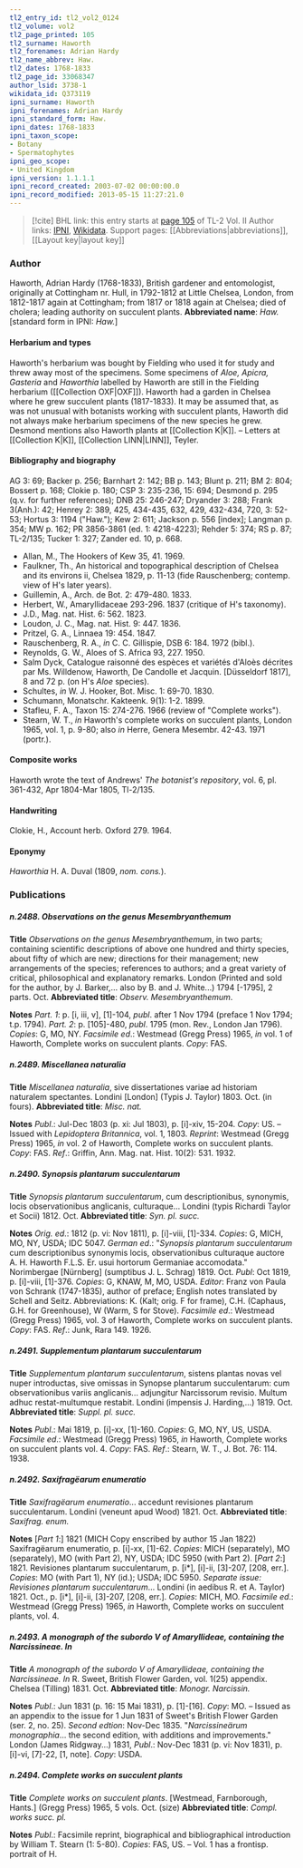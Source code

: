 ```yaml
---
tl2_entry_id: tl2_vol2_0124
tl2_volume: vol2
tl2_page_printed: 105
tl2_surname: Haworth
tl2_forenames: Adrian Hardy
tl2_name_abbrev: Haw.
tl2_dates: 1768-1833
tl2_page_id: 33068347
author_lsid: 3738-1
wikidata_id: Q373119
ipni_surname: Haworth
ipni_forenames: Adrian Hardy
ipni_standard_form: Haw.
ipni_dates: 1768-1833
ipni_taxon_scope: 
- Botany
- Spermatophytes
ipni_geo_scope: 
- United Kingdom
ipni_version: 1.1.1.1
ipni_record_created: 2003-07-02 00:00:00.0
ipni_record_modified: 2013-05-15 11:27:21.0
---
```


> [!cite] BHL link: this entry starts at [page 105](https://www.biodiversitylibrary.org/page/33068347) of TL-2 Vol. II
> Author links: [IPNI](https://www.ipni.org/a/3738-1), [Wikidata](https://www.wikidata.org/wiki/Q373119). Support pages: [[Abbreviations|abbreviations]], [[Layout key|layout key]]

### Author

Haworth, Adrian Hardy (1768-1833), British gardener and entomologist, originally at Cottingham nr. Hull, in 1792-1812 at Little Chelsea, London, from 1812-1817 again at Cottingham; from 1817 or 1818 again at Chelsea; died of cholera; leading authority on succulent plants. 
**Abbreviated name**: *Haw.* \[standard form in IPNI: *Haw.*\]

#### Herbarium and types

Haworth's herbarium was bought by Fielding who used it for study and threw away most of the specimens. Some specimens of *Aloe, Apicra, Gasteria* and *Haworthia* labelled by Haworth are still in the Fielding herbarium ([[Collection OXF|OXF]]). Haworth had a garden in Chelsea where he grew succulent plants (1817-1833). It may be assumed that, as was not unusual with botanists working with succulent plants, Haworth did not always make herbarium specimens of the new species he grew. Desmond mentions also Haworth plants at [[Collection K|K]]. – Letters at [[Collection K|K]], [[Collection LINN|LINN]], Teyler.

#### Bibliography and biography

AG 3: 69; Backer p. 256; Barnhart 2: 142; BB p. 143; Blunt p. 211; BM 2: 804; Bossert p. 168; Clokie p. 180; CSP 3: 235-236, 15: 694; Desmond p. 295 (q.v. for further references); DNB 25: 246-247; Dryander 3: 288; Frank 3(Anh.): 42; Henrey 2: 389, 425, 434-435, 632, 429, 432-434, 720, 3: 52-53; Hortus 3: 1194 ("Haw."); Kew 2: 611; Jackson p. 556 \[index\]; Langman p. 354; MW p. 162; PR 3856-3861 (ed. 1: 4218-4223); Rehder 5: 374; RS p. 87; TL-2/135; Tucker 1: 327; Zander ed. 10, p. 668.
- Allan, M., The Hookers of Kew 35, 41. 1969.
- Faulkner, Th., An historical and topographical description of Chelsea and its environs ii, Chelsea 1829, p. 11-13 (fide Rauschenberg; contemp. view of H's later years).
- Guillemin, A., Arch. de Bot. 2: 479-480. 1833.
- Herbert, W., Amaryllidaceae 293-296. 1837 (critique of H's taxonomy).
- J.D., Mag. nat. Hist. 6: 562. 1823.
- Loudon, J. C., Mag. nat. Hist. 9: 447. 1836.
- Pritzel, G. A., Linnaea 19: 454. 1847.
- Rauschenberg, R. A., *in* C. C. Gillispie, DSB 6: 184. 1972 (bibl.).
- Reynolds, G. W., Aloes of S. Africa 93, 227. 1950.
- Salm Dyck, Catalogue raisonné des espèces et variétés d'Aloès décrites par Ms. Willdenow, Haworth, De Candolle et Jacquin. \[Düsseldorf 1817\], 8 and 72 p. (on H's *Aloe* species).
- Schultes, *in* W. J. Hooker, Bot. Misc. 1: 69-70. 1830.
- Schumann, Monatschr. Kakteenk. 9(1): 1-2. 1899.
- Stafleu, F. A., Taxon 15: 274-276. 1966 (review of "Complete works").
- Stearn, W. T., *in* Haworth's complete works on succulent plants, London 1965, vol. 1, p. 9-80; also *in* Herre, Genera Mesembr. 42-43. 1971 (portr.).

#### Composite works

Haworth wrote the text of Andrews' *The botanist's repository*, vol. 6, pl. 361-432, Apr 1804-Mar 1805, Tl-2/135.

#### Handwriting

Clokie, H., Account herb. Oxford 279. 1964.

#### Eponymy

*Haworthia* H. A. Duval (1809, *nom. cons.*).

### Publications

##### n.2488. Observations on the genus Mesembryanthemum

**Title**
*Observations on the genus Mesembryanthemum*, in two parts; containing scientific descriptions of above one hundred and thirty species, about fifty of which are new; directions for their management; new arrangements of the species; references to authors; and a great variety of critical, philosophical and explanatory remarks. London (Printed and sold for the author, by J. Barker,... also by B. and J. White...) 1794 \[-1795\], 2 parts. Oct.
**Abbreviated title**: *Observ. Mesembryanthemum*.

**Notes**
*Part. 1*: p. \[i, iii, v\], \[1\]-104, *publ*. after 1 Nov 1794 (preface 1 Nov 1794; t.p. 1794).
*Part. 2*: p. \[105\]-480, *publ*. 1795 (mon. Rev., London Jan 1796).
*Copies*: G, MO, NY.
*Facsimile ed*.: Westmead (Gregg Press) 1965, *in* vol. 1 of Haworth, Complete works on succulent plants. *Copy*: FAS.

##### n.2489. Miscellanea naturalia

**Title**
*Miscellanea naturalia*, sive dissertationes variae ad historiam naturalem spectantes. Londini \[London\] (Typis J. Taylor) 1803. Oct. (in fours).
**Abbreviated title**: *Misc. nat.*

**Notes**
*Publ*.: Jul-Dec 1803 (p. xi: Jul 1803), p. \[i\]-xiv, 15-204. *Copy*: US. – Issued with *Lepidoptera Britannica*, vol. 1, 1803.
*Reprint*: Westmead (Gregg Press) 1965, *in* vol. 2 of Haworth, Complete works on succulent plants. *Copy*: FAS.
*Ref*.: Griffin, Ann. Mag. nat. Hist. 10(2): 531. 1932.

##### n.2490. Synopsis plantarum succulentarum

**Title**
*Synopsis plantarum succulentarum*, cum descriptionibus, synonymis, locis observationibus anglicanis, culturaque... Londini (typis Richardi Taylor et Socii) 1812. Oct.
**Abbreviated title**: *Syn. pl. succ.*

**Notes**
*Orig. ed*.: 1812 (p. vi: Nov 1811), p. \[i\]-viii, \[1\]-334. *Copies*: G, MICH, MO, NY, USDA; IDC 5047.
*German ed*.: "*Synopsis plantarum succulentarum* cum descriptionibus synonymis locis, observationibus culturaque auctore A. H. Haworth F.L.S. Er. usui hortorum Germaniae accomodata." Norimbergae \[Nürnberg\] (sumptibus J. L. Schrag) 1819. Oct.
*Publ*: Oct 1819, p. \[i\]-viii, \[1\]-376. *Copies*: G, KNAW, M, MO, USDA.
*Editor*: Franz von Paula von Schrank (1747-1835), author of preface; English notes translated by Schell and Seitz. Abbreviations: K. (Kalt; orig. F for frame), C.H. (Caphaus, G.H. for Greenhouse), W (Warm, S for Stove).
*Facsimile ed*.: Westmead (Gregg Press) 1965, vol. 3 of Haworth, Complete works on succulent plants. *Copy*: FAS.
*Ref*.: Junk, Rara 149. 1926.

##### n.2491. Supplementum plantarum succulentarum

**Title**
*Supplementum plantarum succulentarum*, sistens plantas novas vel nuper introductas, sive omissas in Synopse plantarum succulentarum: cum observationibus variis anglicanis... adjungitur Narcissorum revisio. Multum adhuc restat-multumque restabit. Londini (impensis J. Harding,...) 1819. Oct.
**Abbreviated title**: *Suppl. pl. succ.*

**Notes**
*Publ*.: Mai 1819, p. \[i\]-xx, \[1\]-160. *Copies*: G, MO, NY, US, USDA.
*Facsimile ed*.: Westmead (Gregg Press) 1965, *in* Haworth, Complete works on succulent plants vol. 4. *Copy*: FAS.
*Ref*.: Stearn, W. T., J. Bot. 76: 114. 1938.

##### n.2492. Saxifragëarum enumeratio

**Title**
*Saxifragëarum enumeratio*... accedunt revisiones plantarum succulentarum. Londini (veneunt apud Wood) 1821. Oct.
**Abbreviated title**: *Saxifrag. enum.*

**Notes**
\[*Part 1*:\] 1821 (MICH Copy enscribed by author 15 Jan 1822) Saxifragëarum enumeratio, p. \[i\]-xx, \[1\]-62. *Copies*: MICH (separately), MO (separately), MO (with Part 2), NY, USDA; IDC 5950 (with Part 2).
\[*Part 2*:\] 1821. Revisiones plantarum succulentarum, p. \[i\*\], \[i\]-ii, \[3\]-207, \[208, err.\].
*Copies*: MO (with Part 1), NY (id.); USDA; IDC 5950.
*Separate issue: Revisiones plantarum succulentarum*... Londini (in aedibus R. et A. Taylor) 1821. Oct., p. \[i\*\], \[i\]-ii, \[3\]-207, \[208, err.\]. *Copies*: MICH, MO.
*Facsimile ed*.: Westmead (Gregg Press) 1965, *in* Haworth, Complete works on succulent plants, vol. 4.

##### n.2493. A monograph of the subordo V of Amaryllideae, containing the Narcissineae. In

**Title**
*A monograph of the subordo V of Amaryllideae, containing the Narcissineae. In* R. Sweet, British Flower Garden, vol. 1(25) appendix. Chelsea (Tilling) 1831. Oct.
**Abbreviated title**: *Monogr. Narcissin.*

**Notes**
*Publ*.: Jun 1831 (p. 16: 15 Mai 1831), p. \[1\]-\[16\]. *Copy*: MO. – Issued as an appendix to the issue for 1 Jun 1831 of Sweet's British Flower Garden (ser. 2, no. 25).
*Second edtion*: Nov-Dec 1835. "*Narcissineärum monographia*... the second edition, with additions and improvements." London (James Ridgway...) 1831, *Publ*.: Nov-Dec 1831 (p. vi: Nov 1831), p. \[i\]-vi, \[7\]-22, \[1, note\]. *Copy*: USDA.

##### n.2494. Complete works on succulent plants

**Title**
*Complete works on succulent plants*. \[Westmead, Farnborough, Hants.\] (Gregg Press) 1965, 5 vols. Oct. (size)
**Abbreviated title**: *Compl. works succ. pl.*

**Notes**
*Publ*.: Facsimile reprint, biographical and bibliographical introduction by William T. Stearn (1: 5-80). *Copies*: FAS, US. – Vol. 1 has a frontisp. portrait of H.

